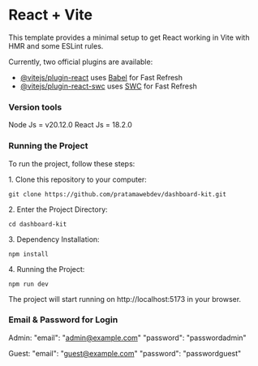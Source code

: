 # React + Vite

This template provides a minimal setup to get React working in Vite with HMR and some ESLint rules.

Currently, two official plugins are available:

- [@vitejs/plugin-react](https://github.com/vitejs/vite-plugin-react/blob/main/packages/plugin-react/README.md) uses [Babel](https://babeljs.io/) for Fast Refresh
- [@vitejs/plugin-react-swc](https://github.com/vitejs/vite-plugin-react-swc) uses [SWC](https://swc.rs/) for Fast Refresh

### Version tools
Node Js = v20.12.0
React Js = 18.2.0

### Running the Project
To run the project, follow these steps:
<p>1. Clone this repository to your computer:</p>

```
git clone https://github.com/pratamawebdev/dashboard-kit.git
```

<p>2. Enter the Project Directory:</p>

```
cd dashboard-kit
```

<p>3. Dependency Installation:</p>

```
npm install
```

<p>4. Running the Project:</p>

```
npm run dev
```
The project will start running on http://localhost:5173 in your browser.

### Email & Password for Login

Admin:
"email": "admin@example.com"
"password": "passwordadmin"

Guest:
"email": "guest@example.com"
"password": "passwordguest"
